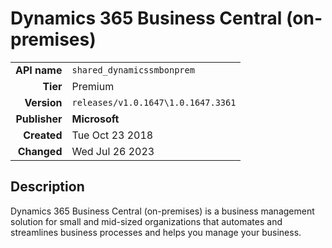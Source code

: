 # Dynamics 365 Business Central (on-premises)
| | |
|-:|-|
|**API name**|`shared_dynamicssmbonprem`|
|**Tier**|Premium|
|**Version**|`releases/v1.0.1647\1.0.1647.3361`|
|**Publisher**|**Microsoft**|
|**Created**|Tue Oct 23 2018|
|**Changed**|Wed Jul 26 2023|

## Description
Dynamics 365 Business Central (on-premises) is a business management solution for small and mid-sized organizations that automates and streamlines business processes and helps you manage your business.
